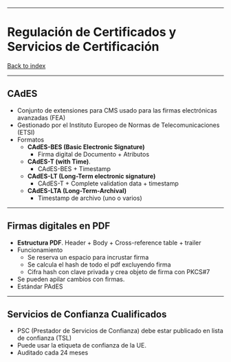 
---
# Regulación de Certificados y Servicios de Certificación

[Back to index](../README.md)

---
## CAdES
- Conjunto de extensiones para CMS usado para las firmas electrónicas avanzadas (FEA)
- Gestionado por el Instituto Europeo de Normas de Telecomunicaciones (ETSI)
- Formatos
	- **CAdES-BES (Basic Electronic Signature)**
		- Firma digital de Documento + Atributos
	- **CAdES-T (with Time)**.
		- CAdES-BES + Timestamp
	- **CAdES-LT (Long-Term electronic signature)**
		- CAdES-T + Complete validation data + timestamp
	- **CAdES-LTA (Long-Term-Archival)**
		- Timestamp de archivo (uno o varios)
---
## Firmas digitales en PDF
- **Estructura PDF**. Header + Body + Cross-reference table + trailer
- Funcionamiento
	- Se reserva un espacio para incrustar firma
	- Se calcula el hash de todo el pdf excluyendo firma
	- Cifra hash con clave privada y crea objeto de firma con PKCS#7
- Se pueden apilar cambios con firmas.
- Estándar PAdES
---
## Servicios de Confianza Cualificados
- PSC (Prestador de Servicios de Confianza) debe estar publicado en lista de confianza (TSL)
- Puede usar la etiqueta de confianza de la UE.
- Auditado cada 24 meses